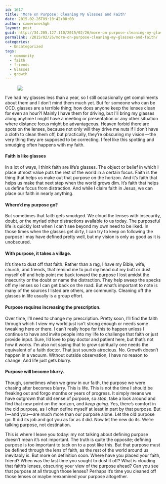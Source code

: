 ```yaml
---
id: 1617
title: 'More on Purpose: Cleaning My Glasses and Faith'
date: 2015-02-26T09:10:42+00:00
author: cameroneshgh
layout: post
guid: http://34.205.127.110/2015/02/26/more-on-purpose-cleaning-my-glasses-and-faith/
permalink: /2015/02/26/more-on-purpose-cleaning-my-glasses-and-faith/
categories:
  - Uncategorized
tags:
  - community
  - faith
  - friends
  - Glasses
  - growth
---
```

<figure> 

<img src="https://waywardjourneyer.files.wordpress.com/2015/02/d44ff-1icz7k65twkrk5qx9fdbxma.jpeg?w=525" data-recalc-dims="1" />
  
</figure> 

I’ve had my glasses less than a year, so I still occasionally get compliments about them and I don’t mind them much yet. But for someone who can be OCD, glasses are a terrible thing; how does anyone keep the lenses clean for even an hour?! Mainly I have them for driving, but I’ll bring my glasses along anytime I might have a meeting or presentation or any other situation where distance focus might be advantageous. Heaven forbid there are spots on the lenses, because not only will they drive me nuts if I don’t have a cloth to clean them off, but practically, they’re obscuring my vision — the very thing they are supposed to be correcting. I feel like this spotting and smudging often happens with my faith.

#### Faith is like glasses

In a lot of ways, I think faith are life’s glasses. The object or belief in which I place utmost value puts the rest of the world in a certain focus. Faith is the thing that helps us make out that purpose on the horizon. And it’s faith that helps us make that next step when the world grows dim. It’s faith that helps us define focus from distraction. And while I claim faith in Jesus, we can place our faith in nearly anything.

#### Where’d my purpose go?

But sometimes that faith gets smudged. We cloud the lenses with insecurity, doubt, or the myriad other distractions available to us today. The purposeful life is quickly lost when I can’t see beyond my own need to be liked. In those times when the glasses get dirty, I can try to keep on following the purpose I may have defined pretty well, but my vision is only as good as it is unobscured.

#### With purpose, it takes a village.

It’s time to dust off that faith. Rather than a rag, I have my Bible, wife, church, and friends, that remind me to pull my head out my butt or dust myself off and help point me back toward the purpose I lost amidst the insecurity or the doubt or name the distraction. They help sweep the specks off my lenses so I can get back on the road. But what’s important to note is many of the sources I listed are others, are community. Cleaning off the glasses in life usually is a group effort.

#### Purpose requires increasing the prescription.

Over time, I’ll need to change my prescription. Pretty soon, I’ll find the faith through which I view my world just isn’t strong enough or needs some tweaking here or there. I can’t really hope for this to happen unless I continue to have and invite people into my life to challenge that faith or just provide input. Sure, I’d love to play doctor and patient here, but that’s not how it works. I’m also not saying that to grow spiritually one needs the equivalent of a faith doctor. That just sounds atrocious. No. Growth doesn’t happen in a vacuum. Without outside observation, I have no reason to change. And life just gets blurry.

#### Purpose will become blurry.

Though, sometimes when we grow in our faith, the purpose we were chasing after becomes blurry. This is life. This is not the time I should be freaking out and forgo months or years of progress. It simply means we have outgrown that old sense of purpose, so _stop_, take a look around and find that new point on the horizon, and _keep going_. Yes, there’s comfort in the old purpose, as I often define myself at least in part by that purpose. But I — and you — are much more than our purpose alone. Let the old purpose go. It did its job and got you as far as it did. Now let the new do its. We’re talking purpose, not destination.

This is where I leave you today: my not talking about defining purpose doesn’t mean it’s not important. The truth is quite the opposite; defining purpose is too important to tack on to a post like this. But that purpose must be defined through the lens of faith, as the rest of the world around us inevitably is. But more on definition soon. Where have you placed your faith, friend? When was the last time you sought to dust it off? What is clouding that faith’s lenses, obscuring your view of the purpose ahead? Can you see that purpose at all through those lenses? Perhaps it’s time you cleaned off those lenses or maybe reexamined your purpose altogether.